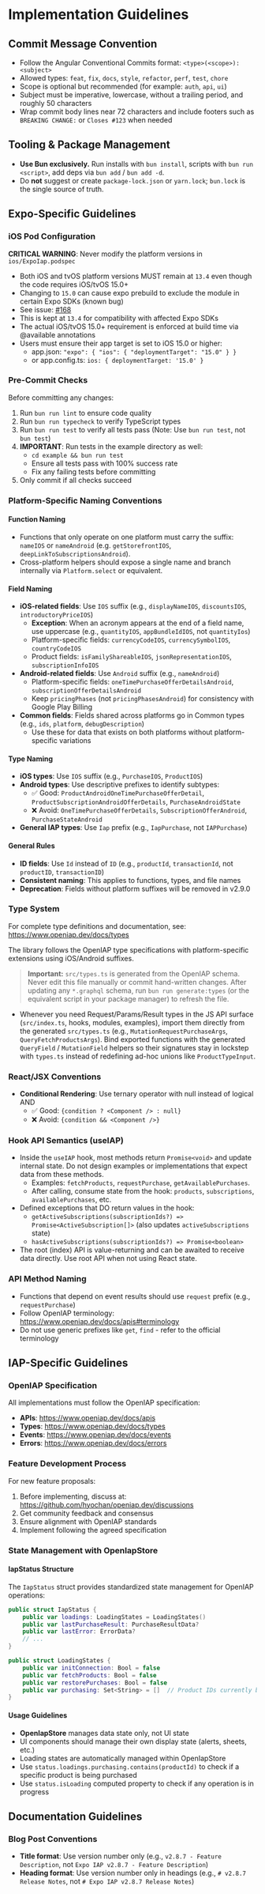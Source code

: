 # Implementation Guidelines

## Commit Message Convention

- Follow the Angular Conventional Commits format: `<type>(<scope>): <subject>`
- Allowed types: `feat`, `fix`, `docs`, `style`, `refactor`, `perf`, `test`, `chore`
- Scope is optional but recommended (for example: `auth`, `api`, `ui`)
- Subject must be imperative, lowercase, without a trailing period, and roughly 50 characters
- Wrap commit body lines near 72 characters and include footers such as `BREAKING CHANGE:` or `Closes #123` when needed

## Tooling & Package Management

- **Use Bun exclusively.** Run installs with `bun install`, scripts with `bun run <script>`, add deps via `bun add` / `bun add -d`.
- Do **not** suggest or create `package-lock.json` or `yarn.lock`; `bun.lock` is the single source of truth.

## Expo-Specific Guidelines

### iOS Pod Configuration

**CRITICAL WARNING**: Never modify the platform versions in `ios/ExpoIap.podspec`

- Both iOS and tvOS platform versions MUST remain at `13.4` even though the code requires iOS/tvOS 15.0+
- Changing to `15.0` can cause expo prebuild to exclude the module in certain Expo SDKs (known bug)
- See issue: [#168](https://github.com/hyochan/expo-iap/issues/168)
- This is kept at `13.4` for compatibility with affected Expo SDKs
- The actual iOS/tvOS 15.0+ requirement is enforced at build time via @available annotations
- Users must ensure their app target is set to iOS 15.0 or higher:
  - app.json: `"expo": { "ios": { "deploymentTarget": "15.0" } }`
  - or app.config.ts: `ios: { deploymentTarget: '15.0' }`

### Pre-Commit Checks

Before committing any changes:

1. Run `bun run lint` to ensure code quality
2. Run `bun run typecheck` to verify TypeScript types
3. Run `bun run test` to verify all tests pass (Note: Use `bun run test`, not `bun test`)
4. **IMPORTANT**: Run tests in the example directory as well:
   - `cd example && bun run test`
   - Ensure all tests pass with 100% success rate
   - Fix any failing tests before committing
5. Only commit if all checks succeed

### Platform-Specific Naming Conventions

#### Function Naming

- Functions that only operate on one platform must carry the suffix: `nameIOS` or `nameAndroid` (e.g. `getStorefrontIOS`, `deepLinkToSubscriptionsAndroid`).
- Cross-platform helpers should expose a single name and branch internally via `Platform.select` or equivalent.

#### Field Naming

- **iOS-related fields**: Use `IOS` suffix (e.g., `displayNameIOS`, `discountsIOS`, `introductoryPriceIOS`)
  - **Exception**: When an acronym appears at the end of a field name, use uppercase (e.g., `quantityIOS`, `appBundleIdIOS`, not `quantityIos`)
  - Platform-specific fields: `currencyCodeIOS`, `currencySymbolIOS`, `countryCodeIOS`
  - Product fields: `isFamilyShareableIOS`, `jsonRepresentationIOS`, `subscriptionInfoIOS`
- **Android-related fields**: Use `Android` suffix (e.g., `nameAndroid`)
  - Platform-specific fields: `oneTimePurchaseOfferDetailsAndroid`, `subscriptionOfferDetailsAndroid`
  - Keep `pricingPhases` (not `pricingPhasesAndroid`) for consistency with Google Play Billing
- **Common fields**: Fields shared across platforms go in Common types (e.g., `ids`, `platform`, `debugDescription`)
  - Use these for data that exists on both platforms without platform-specific variations

#### Type Naming

- **iOS types**: Use `IOS` suffix (e.g., `PurchaseIOS`, `ProductIOS`)
- **Android types**: Use descriptive prefixes to identify subtypes:
  - ✅ Good: `ProductAndroidOneTimePurchaseOfferDetail`, `ProductSubscriptionAndroidOfferDetails`, `PurchaseAndroidState`
  - ❌ Avoid: `OneTimePurchaseOfferDetails`, `SubscriptionOfferAndroid`, `PurchaseStateAndroid`
- **General IAP types**: Use `Iap` prefix (e.g., `IapPurchase`, not `IAPPurchase`)

#### General Rules

- **ID fields**: Use `Id` instead of `ID` (e.g., `productId`, `transactionId`, not `productID`, `transactionID`)
- **Consistent naming**: This applies to functions, types, and file names
- **Deprecation**: Fields without platform suffixes will be removed in v2.9.0

### Type System

For complete type definitions and documentation, see: <https://www.openiap.dev/docs/types>

The library follows the OpenIAP type specifications with platform-specific extensions using iOS/Android suffixes.

> **Important:** `src/types.ts` is generated from the OpenIAP schema. Never edit this file manually or commit hand-written changes. After updating any `*.graphql` schema, run `bun run generate:types` (or the equivalent script in your package manager) to refresh the file.

- Whenever you need Request/Params/Result types in the JS API surface (`src/index.ts`, hooks, modules, examples), import them directly from the generated `src/types.ts` (e.g., `MutationRequestPurchaseArgs`, `QueryFetchProductsArgs`). Bind exported functions with the generated `QueryField` / `MutationField` helpers so their signatures stay in lockstep with `types.ts` instead of redefining ad-hoc unions like `ProductTypeInput`.

### React/JSX Conventions

- **Conditional Rendering**: Use ternary operator with null instead of logical AND
  - ✅ Good: `{condition ? <Component /> : null}`
  - ❌ Avoid: `{condition && <Component />}`

### Hook API Semantics (useIAP)

- Inside the `useIAP` hook, most methods return `Promise<void>` and update internal state. Do not design examples or implementations that expect data from these methods.
  - Examples: `fetchProducts`, `requestPurchase`, `getAvailablePurchases`.
  - After calling, consume state from the hook: `products`, `subscriptions`, `availablePurchases`, etc.
- Defined exceptions that DO return values in the hook:
  - `getActiveSubscriptions(subscriptionIds?) => Promise<ActiveSubscription[]>` (also updates `activeSubscriptions` state)
  - `hasActiveSubscriptions(subscriptionIds?) => Promise<boolean>`
- The root (index) API is value-returning and can be awaited to receive data directly. Use root API when not using React state.

### API Method Naming

- Functions that depend on event results should use `request` prefix (e.g., `requestPurchase`)
- Follow OpenIAP terminology: <https://www.openiap.dev/docs/apis#terminology>
- Do not use generic prefixes like `get`, `find` - refer to the official terminology

## IAP-Specific Guidelines

### OpenIAP Specification

All implementations must follow the OpenIAP specification:

- **APIs**: <https://www.openiap.dev/docs/apis>
- **Types**: <https://www.openiap.dev/docs/types>
- **Events**: <https://www.openiap.dev/docs/events>
- **Errors**: <https://www.openiap.dev/docs/errors>

### Feature Development Process

For new feature proposals:

1. Before implementing, discuss at: <https://github.com/hyochan/openiap.dev/discussions>
2. Get community feedback and consensus
3. Ensure alignment with OpenIAP standards
4. Implement following the agreed specification

### State Management with OpenIapStore

#### IapStatus Structure

The `IapStatus` struct provides standardized state management for OpenIAP operations:

```swift
public struct IapStatus {
    public var loadings: LoadingStates = LoadingStates()
    public var lastPurchaseResult: PurchaseResultData?
    public var lastError: ErrorData?
    // ...
}

public struct LoadingStates {
    public var initConnection: Bool = false
    public var fetchProducts: Bool = false
    public var restorePurchases: Bool = false
    public var purchasing: Set<String> = []  // Product IDs currently being purchased
}
```

#### Usage Guidelines

- **OpenIapStore** manages data state only, not UI state
- UI components should manage their own display state (alerts, sheets, etc.)
- Loading states are automatically managed within OpenIapStore
- Use `status.loadings.purchasing.contains(productId)` to check if a specific product is being purchased
- Use `status.isLoading` computed property to check if any operation is in progress

## Documentation Guidelines

### Blog Post Conventions

- **Title format**: Use version number only (e.g., `v2.8.7 - Feature Description`, not `Expo IAP v2.8.7 - Feature Description`)
- **Heading format**: Use version number only in headings (e.g., `# v2.8.7 Release Notes`, not `# Expo IAP v2.8.7 Release Notes`)
